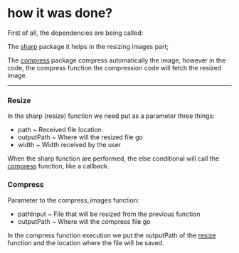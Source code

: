 # how it was done?
 First of all, the dependencies are being called:

The [sharp](https://sharp.pixelplumbing.com/install) package it helps in the resizing images part;

The [compress](https://www.npmjs.com/package/compress-images) package compress automatically the image, 
however in the code, the compress function the compression code will fetch the resized image.

---

### Resize

In the sharp (resize) function we need put as a parameter three things:
 - path ~ Received file location
 - outputPath ~ Where will the resized file go
 - width ~ Width received by the user

When the sharp function are performed, the else conditional will call the [compress](https://www.npmjs.com/package/compress-images) function, like a 
callback. 

### Compress

Parameter to the compress_images function:
 - pathInput ~ File that will be resized from the previous function
 - outputPath ~ Where will the compress file go
 
 In the compress function execution we put the outputPath of the [resize](https://sharp.pixelplumbing.com/install) function and the 
 location where the file will be saved.




